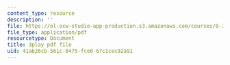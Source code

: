 ```yaml
---
content_type: resource
description: ''
file: https://ol-ocw-studio-app-production.s3.amazonaws.com/courses/8-20-introduction-to-special-relativity-january-iap-2021/41ab26cb561c8475fce067c1cec92a91_PV6lhcTfSGU.pdf
file_type: application/pdf
resourcetype: Document
title: 3play pdf file
uid: 41ab26cb-561c-8475-fce0-67c1cec92a91
---
```

